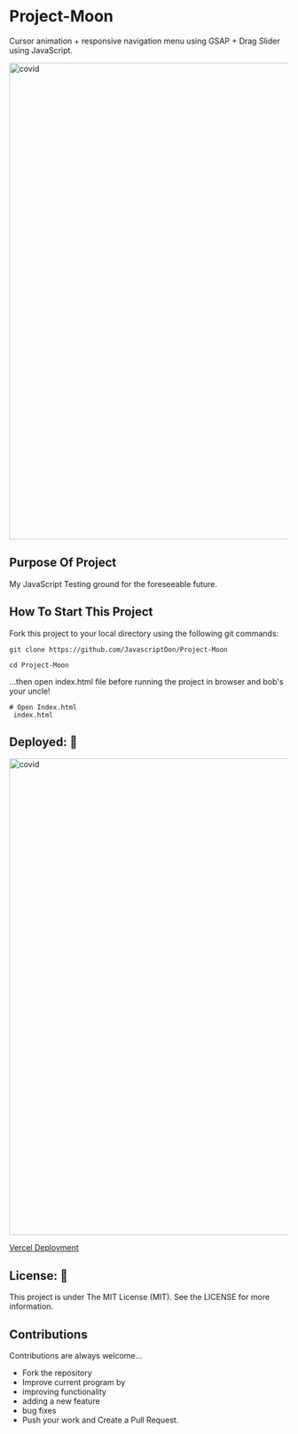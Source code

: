 # Project-Moon
Cursor animation + responsive navigation menu using GSAP + Drag Slider using JavaScript.

<img width="860" alt="covid" src="https://media1.giphy.com/media/DZrXh5coUrfVXaetAm/giphy.gif">

## Purpose Of Project
My JavaScript Testing ground for the foreseeable future. 

## How To Start This Project 
Fork this project to your local directory using the following git commands: 

``` 
git clone https://github.com/JavascriptDon/Project-Moon

cd Project-Moon
``` 
...then open index.html file before running the project in browser and bob's your uncle!

``` 
# Open Index.html
 index.html
```

## Deployed: 🤯 

<img width="860" alt="covid" src="https://media1.giphy.com/media/DZrXh5coUrfVXaetAm/giphy.gif">

[Vercel Deployment](https://project-moon-six.vercel.app/)

## License: 📝 
This project is under The MIT License (MIT). See the LICENSE for more information. 

## Contributions 
Contributions are always welcome... 

- Fork the repository
- Improve current program by
- improving functionality
- adding a new feature
- bug fixes
- Push your work and Create a Pull Request.
